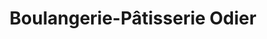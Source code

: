 ---
title: "Boulangerie-Pâtisserie Odier"
url: /saint-jean-soleymieux/boulangerie-patisserie-odier/
shop: boulangerie
---